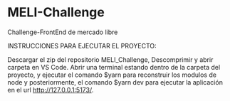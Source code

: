 # MELI-Challenge
Challenge-FrontEnd de mercado libre

INSTRUCCIONES PARA EJECUTAR EL PROYECTO:

Descargar el zip del repositorio MELI_Challenge, Descomprimir y abrir carpeta en VS Code. Abrir una terminal estando dentro de la carpeta del proyecto, y ejecutar el comando $yarn para reconstruir los modulos de node y posteriormente, el comando $yarn dev para ejecutar la aplicación en el url http://127.0.0.1:5173/.

